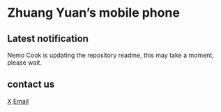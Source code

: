 # Zhuang Yuan’s mobile phone
## Latest notification


Nemo Cook is updating the repository readme, this may take a moment, please wait.

## contact us

[X](https://twitter.com/cloudnemocook)
[Email](mailto:47830915g@gmail.com)
